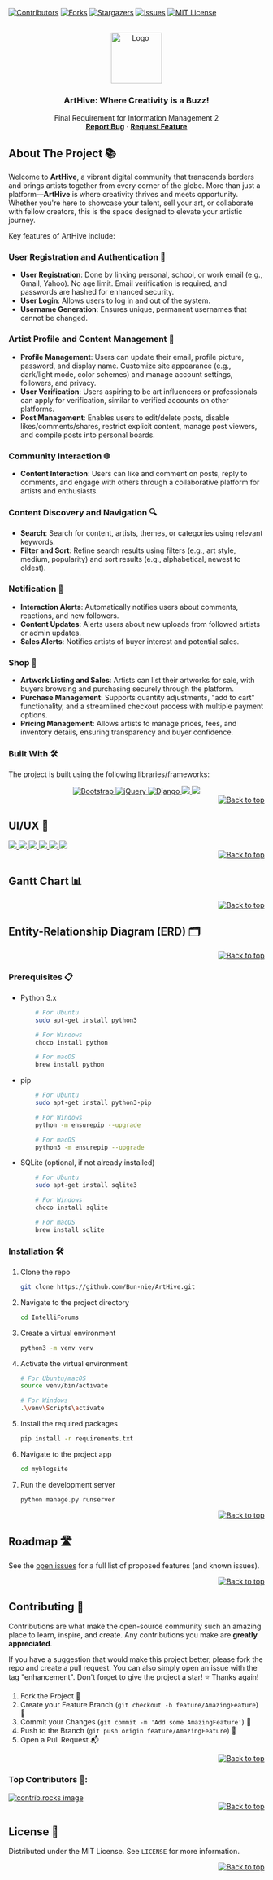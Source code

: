 <a id="readme-top"></a>

[![Contributors][contributors-shield]][contributors-url]
[![Forks][forks-shield]][forks-url]
[![Stargazers][stars-shield]][stars-url]
[![Issues][issues-shield]][issues-url]
[![MIT License][license-shield]][license-url]

<!-- PROJECT LOGO -->
<br />
<div align="center">
<a href="https://github.com/othneildrew/Best-README-Template">
    <img src="https://i.ibb.co/9VMMZ0Z/462576758-984678703495193-5655876495060392474-n.png" alt="Logo" height="100">
</a>

<h3 align="center">ArtHive: Where Creativity is a Buzz!</h3>

<p align="center">
  Final Requirement for Information Management 2
  <br>
  <a href="https://github.com/Bun-nie/ArtHive/issues/new?assignees=&labels=&projects=&template=bug_report.md"><strong>Report Bug</strong></a>
  ·
  <a href="https://github.com/Bun-nie/ArtHive/issues/new?assignees=&labels=&projects=&template=feature_request.md"><strong>Request Feature</strong></a>
</p>
</div>


<!-- About The Project -->

## About The Project 📚

Welcome to **ArtHive**, a vibrant digital community that transcends borders and brings artists together from every corner of the globe. More than just a platform—**ArtHive** is where creativity thrives and meets opportunity. Whether you're here to showcase your talent, sell your art, or collaborate with fellow creators, this is the space designed to elevate your artistic journey.

Key features of ArtHive include:

### User Registration and Authentication 👤

- **User Registration**: Done by linking personal, school, or work email (e.g., Gmail, Yahoo). No age limit. Email verification is required, and passwords are hashed for enhanced security.  
- **User Login**: Allows users to log in and out of the system.  
- **Username Generation**: Ensures unique, permanent usernames that cannot be changed.  

### Artist Profile and Content Management 🎨

- **Profile Management**: Users can update their email, profile picture, password, and display name. Customize site appearance (e.g., dark/light mode, color schemes) and manage account settings, followers, and privacy.  
- **User Verification**: Users aspiring to be art influencers or professionals can apply for verification, similar to verified accounts on other platforms.  
- **Post Management**: Enables users to edit/delete posts, disable likes/comments/shares, restrict explicit content, manage post viewers, and compile posts into personal boards.  

### Community Interaction 🌐

- **Content Interaction**: Users can like and comment on posts, reply to comments, and engage with others through a collaborative platform for artists and enthusiasts.  

### Content Discovery and Navigation 🔍

- **Search**: Search for content, artists, themes, or categories using relevant keywords.  
- **Filter and Sort**: Refine search results using filters (e.g., art style, medium, popularity) and sort results (e.g., alphabetical, newest to oldest).  

### Notification 📢

- **Interaction Alerts**: Automatically notifies users about comments, reactions, and new followers.  
- **Content Updates**: Alerts users about new uploads from followed artists or admin updates.  
- **Sales Alerts**: Notifies artists of buyer interest and potential sales.  

### Shop 🛒

- **Artwork Listing and Sales**: Artists can list their artworks for sale, with buyers browsing and purchasing securely through the platform.  
- **Purchase Management**: Supports quantity adjustments, "add to cart" functionality, and a streamlined checkout process with multiple payment options.  
- **Pricing Management**: Allows artists to manage prices, fees, and inventory details, ensuring transparency and buyer confidence.


### Built With 🛠️

The project is built using the following libraries/frameworks:

<div align="center">
    <a href="https://getbootstrap.com/">
        <img src="https://img.shields.io/badge/Bootstrap-563D7C?style=for-the-badge&logo=bootstrap&logoColor=white" alt="Bootstrap">
    </a>
    <a href="https://jquery.com/">
        <img src="https://img.shields.io/badge/jQuery-0769AD?style=for-the-badge&logo=jquery&logoColor=white" alt="jQuery">
    </a>
    <a href="https://www.djangoproject.com/">
        <img src="https://img.shields.io/badge/Django-092E20?style=for-the-badge&logo=django&logoColor=green" alt="Django">
    </a>
    <a href="https://www.sqlite.org/">
        <img src="https://img.shields.io/badge/SQLite-003B57?style=for-the-badge&logo=sqlite&logoColor=white">
    </a>
    <a href="https://developer.mozilla.org/en-US/docs/Web/HTML">
        <img src="https://img.shields.io/badge/HTML5-E34F26?style=for-the-badge&logo=html5&logoColor=white">
    </a>
</div>

<div align="right">
    <a href="#readme-top">
        <img src="https://img.shields.io/badge/back%20to%20top-%E2%86%A9-blue?style=for-the-badge" alt="Back to top">
    </a>
</div>


<!-- Figma -->

## UI/UX 🎨

<a href="https://www.figma.com/design/hP5u97KeIgfsPhPpMKlGxH/ArtHive%3A-Where-Creativity-is-a-Buzz-(Copy)?node-id=0-1&t=NwjXnakSBF0HUrzt-1" target="_blank">
<img src="https://scontent.fcgy2-1.fna.fbcdn.net/v/t1.15752-9/467474749_1031232535439380_5476741394063943079_n.png?_nc_cat=100&ccb=1-7&_nc_sid=9f807c&_nc_eui2=AeG61tBARuUV23fHQ5o0aCJdTKJ_5ZHkn_dMon_lkeSf990cSg8JjfI-7n9d9fHNOunJGnLn4K3MO58eh36vTo35&_nc_ohc=y9q7aJtUIYkQ7kNvgFnCHHe&_nc_zt=23&_nc_ht=scontent.fcgy2-1.fna&oh=03_Q7cD1QF0zaZ5DTg8W3eGH6ny1013pX-ynmQZ9pP2-LQLivJh4Q&oe=67771549">
</a>

<a href="https://www.figma.com/design/hP5u97KeIgfsPhPpMKlGxH/ArtHive%3A-Where-Creativity-is-a-Buzz-(Copy)?node-id=0-1&t=NwjXnakSBF0HUrzt-1" target="_blank">
<img src="https://scontent.fcgy2-2.fna.fbcdn.net/v/t1.15752-9/462640965_4261342260855010_5875176451044869406_n.png?_nc_cat=109&ccb=1-7&_nc_sid=9f807c&_nc_eui2=AeGlY3WlLqW_MYXQBexvTdDhimO9Yc2POpeKY71hzY86lw_MPAZI14Pi4nsXulKQe66VgWRzv2yaZDFi_wcN878p&_nc_ohc=5aLlN5mhjBYQ7kNvgEvJ8U0&_nc_zt=23&_nc_ht=scontent.fcgy2-2.fna&oh=03_Q7cD1QEiNL3-NjpaYrxIvIL3QTDaVirTdx5jlueCkpod5MPw_A&oe=677708CC">
</a>

<a href="https://www.figma.com/design/hP5u97KeIgfsPhPpMKlGxH/ArtHive%3A-Where-Creativity-is-a-Buzz-(Copy)?node-id=0-1&t=NwjXnakSBF0HUrzt-1" target="_blank">
<img src="https://scontent.fcgy2-1.fna.fbcdn.net/v/t1.15752-9/462568131_1094429762347900_1098591001855135673_n.png?_nc_cat=102&ccb=1-7&_nc_sid=9f807c&_nc_eui2=AeGbjEELlrLPOZocQmzMoIT0h8bcyrreKUeHxtzKut4pR6g4LRn6yhBRYealXf2JuyrLqWo3JwnnEo_pMbVagjxk&_nc_ohc=6xTDS1k8-fUQ7kNvgFlBY3u&_nc_zt=23&_nc_ht=scontent.fcgy2-1.fna&oh=03_Q7cD1QGY4xECmObiS8ZE7T4JOKoQLSjHVFjg3wK71-bzg5JzNA&oe=67772967">
</a>

<a href="https://www.figma.com/design/hP5u97KeIgfsPhPpMKlGxH/ArtHive%3A-Where-Creativity-is-a-Buzz-(Copy)?node-id=0-1&t=NwjXnakSBF0HUrzt-1" target="_blank">
<img src="https://scontent.fcgy2-2.fna.fbcdn.net/v/t1.15752-9/462584271_2864461190395174_4798717567427172398_n.png?_nc_cat=109&ccb=1-7&_nc_sid=9f807c&_nc_eui2=AeGdd07HeY29RUTAljz9QhuVqV3G38NgD4qpXcbfw2APigq9PlWUtdfFV7LTmfgaDyJ26rAM0cSSErkBtCwKrgQX&_nc_ohc=Tf5M0oVSNeYQ7kNvgH9Nrzs&_nc_zt=23&_nc_ht=scontent.fcgy2-2.fna&oh=03_Q7cD1QH1gtLROzBzwiEK2vgTS0Y_TQsDSXHxLv5f9s7sr0zc_A&oe=6777282A">
</a>

<a href="https://www.figma.com/design/hP5u97KeIgfsPhPpMKlGxH/ArtHive%3A-Where-Creativity-is-a-Buzz-(Copy)?node-id=0-1&t=NwjXnakSBF0HUrzt-1" target="_blank">
<img src="https://scontent.fcgy2-1.fna.fbcdn.net/v/t1.15752-9/462565993_9517375658277407_8229759737651492387_n.png?_nc_cat=102&ccb=1-7&_nc_sid=9f807c&_nc_eui2=AeGwmQX-N5n0ebkWqGDguscOxacxXqKUSpbFpzFeopRKlpdgZoNatqYXpepBQTSSasoo-F8UdQAT8a1ER92wOoz-&_nc_ohc=ufUN1CB3M7MQ7kNvgHxyrkW&_nc_zt=23&_nc_ht=scontent.fcgy2-1.fna&oh=03_Q7cD1QEFndAAutOxutHMnkrt3VHxKk9VDd1WKSA20Nh0JauYkA&oe=6777211D">
</a>

<a href="https://www.figma.com/design/hP5u97KeIgfsPhPpMKlGxH/ArtHive%3A-Where-Creativity-is-a-Buzz-(Copy)?node-id=0-1&t=NwjXnakSBF0HUrzt-1" target="_blank">
<img src="https://scontent.fcgy2-4.fna.fbcdn.net/v/t1.15752-9/465658877_564999313053478_7941133866009450641_n.png?_nc_cat=110&ccb=1-7&_nc_sid=9f807c&_nc_eui2=AeHPyy8GVb8Xordtatj7eML9N8uN5saIxOs3y43mxojE65SZZ-Q7iNJxvICzPt0-5mdeZ88bpv5IiarzWC_y81-b&_nc_ohc=e6_k9UaHn1sQ7kNvgEXP3sj&_nc_zt=23&_nc_ht=scontent.fcgy2-4.fna&oh=03_Q7cD1QESbHzJZ63MpPewXJooqxpKSEg2g6Ix7UWmj_lI1o8EKg&oe=67771243">
</a>

<div align="right">
    <a href="#readme-top">
        <img src="https://img.shields.io/badge/back%20to%20top-%E2%86%A9-blue?style=for-the-badge" alt="Back to top">
    </a>
</div>


<!-- Gantt Chart -->
## Gantt Chart 📊




<div align="right">
    <a href="#readme-top">
        <img src="https://img.shields.io/badge/back%20to%20top-%E2%86%A9-blue?style=for-the-badge" alt="Back to top">
    </a>
</div>


<!--  Entity-Relationship Diagram (ERD) 🗂️ -->

## Entity-Relationship Diagram (ERD) 🗂️

<a href="">
<img src=""></img>
</a>

<div align="right">
    <a href="#readme-top">
        <img src="https://img.shields.io/badge/back%20to%20top-%E2%86%A9-blue?style=for-the-badge" alt="Back to top">
    </a>
</div>


<!-- Prerequisites -->
### Prerequisites 📋

- Python 3.x

  ```sh
      # For Ubuntu
      sudo apt-get install python3

      # For Windows
      choco install python

      # For macOS
      brew install python
  ```

- pip

  ```sh
      # For Ubuntu
      sudo apt-get install python3-pip

      # For Windows
      python -m ensurepip --upgrade

      # For macOS
      python3 -m ensurepip --upgrade
  ```

- SQLite (optional, if not already installed)

  ```sh
      # For Ubuntu
      sudo apt-get install sqlite3

      # For Windows
      choco install sqlite

      # For macOS
      brew install sqlite
  ```

<!-- Installation -->

### Installation 🛠️

1. Clone the repo
   ```sh
   git clone https://github.com/Bun-nie/ArtHive.git
   ```
2. Navigate to the project directory
   ```sh
   cd IntelliForums
   ```
3. Create a virtual environment
   ```sh
   python3 -m venv venv
   ```
4. Activate the virtual environment

   ```sh
   # For Ubuntu/macOS
   source venv/bin/activate

   # For Windows
   .\venv\Scripts\activate
   ```

5. Install the required packages
   ```sh
   pip install -r requirements.txt
   ```
6. Navigate to the project app
    ```sh
    cd myblogsite
    ```

7. Run the development server
   ```sh
   python manage.py runserver
   ```

<div align="right">
    <a href="#readme-top">
        <img src="https://img.shields.io/badge/back%20to%20top-%E2%86%A9-blue?style=for-the-badge" alt="Back to top">
    </a>
</div>

<!-- ROADMAP -->

## Roadmap 🛣️

See the [open issues](https://github.com/Bun-nie/ArtHive/issues) for a full list of proposed features (and known issues).

<div align="right">
    <a href="#readme-top">
        <img src="https://img.shields.io/badge/back%20to%20top-%E2%86%A9-blue?style=for-the-badge" alt="Back to top">
    </a>
</div>

<!-- CONTRIBUTING -->

## Contributing 🤝

Contributions are what make the open-source community such an amazing place to learn, inspire, and create. Any contributions you make are **greatly appreciated**.

If you have a suggestion that would make this project better, please fork the repo and create a pull request. You can also simply open an issue with the tag "enhancement". Don't forget to give the project a star! ⭐ Thanks again!

1. Fork the Project 🍴
2. Create your Feature Branch (`git checkout -b feature/AmazingFeature`) 🌟
3. Commit your Changes (`git commit -m 'Add some AmazingFeature'`) 💬
4. Push to the Branch (`git push origin feature/AmazingFeature`) 🚀
5. Open a Pull Request 📬

<div align="right">
    <a href="#readme-top">
        <img src="https://img.shields.io/badge/back%20to%20top-%E2%86%A9-blue?style=for-the-badge" alt="Back to top">
    </a>
</div>

### Top Contributors 🌟:

<a href="https://github.com/Bun-nie/ArtHive/graphs/contributors">
  <img src="https://contrib.rocks/image?repo=Bun-nie/ArtHive" alt="contrib.rocks image" />
</a>

<div align="right">
    <a href="#readme-top">
        <img src="https://img.shields.io/badge/back%20to%20top-%E2%86%A9-blue?style=for-the-badge" alt="Back to top">
    </a>
</div>

<!-- LICENSE -->

## License 📜

Distributed under the MIT License. See `LICENSE` for more information.

<div align="right">
    <a href="#readme-top">
        <img src="https://img.shields.io/badge/back%20to%20top-%E2%86%A9-blue?style=for-the-badge" alt="Back to top">
    </a>
</div>

<!-- MARKDOWN LINKS & IMAGES -->
<!-- https://www.markdownguide.org/basic-syntax/#reference-style-links -->

[contributors-shield]: https://img.shields.io/github/contributors/Bun-nie/ArtHive.svg?style=for-the-badge
[contributors-url]: https://github.com/Bun-nie/ArtHive/graphs/contributors
[forks-shield]: https://img.shields.io/github/forks/Bun-nie/ArtHive.svg?style=for-the-badge
[forks-url]: https://github.com/Bun-nie/ArtHive/network/members
[stars-shield]: https://img.shields.io/github/stars/Bun-nie/ArtHive.svg?style=for-the-badge
[stars-url]: https://github.com/Bun-nie/ArtHive/stargazers
[issues-shield]: https://img.shields.io/github/issues/Bun-nie/ArtHive.svg?style=for-the-badge
[issues-url]: https://github.com/Bun-nie/ArtHive/issues
[license-shield]: https://img.shields.io/github/license/Bun-nie/ArtHive.svg?style=for-the-badge
[license-url]: https://github.com/Bun-nie/ArtHive/blob/master/LICENSE
[product-screenshot]: images/screenshot.png
